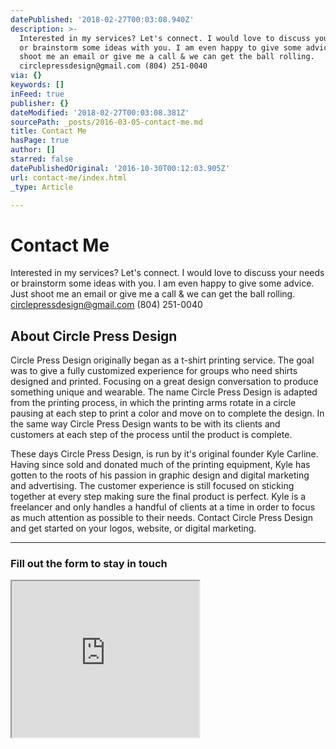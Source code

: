 ```yaml
---
datePublished: '2018-02-27T00:03:08.940Z'
description: >-
  Interested in my services? Let's connect. I would love to discuss your needs
  or brainstorm some ideas with you. I am even happy to give some advice. Just
  shoot me an email or give me a call & we can get the ball rolling.
  circlepressdesign@gmail.com (804) 251-0040
via: {}
keywords: []
inFeed: true
publisher: {}
dateModified: '2018-02-27T00:03:08.381Z'
sourcePath: _posts/2016-03-05-contact-me.md
title: Contact Me
hasPage: true
author: []
starred: false
datePublishedOriginal: '2016-10-30T00:12:03.905Z'
url: contact-me/index.html
_type: Article

---
```

# Contact Me

Interested in my services? Let's connect. I would love to discuss your needs or brainstorm some ideas with you. I am even happy to give some advice. Just shoot me an email or give me a call & we can get the ball rolling. circlepressdesign@gmail.com (804) 251-0040

## About Circle Press Design

Circle Press Design originally began as a t-shirt printing service. The goal was to give a fully customized experience for groups who need shirts designed and printed. Focusing on a great design conversation to produce something unique and wearable. The name Circle Press Design is adapted from the printing process, in which the printing arms rotate in a circle pausing at each step to print a color and move on to complete the design. In the same way Circle Press Design wants to be with its clients and customers at each step of the process until the product is complete.

These days Circle Press Design, is run by it's original founder Kyle Carline. Having since sold and donated much of the printing equipment, Kyle has gotten to the roots of his passion in graphic design and digital marketing and advertising. The customer experience is still focused on sticking together at every step making sure the final product is perfect. Kyle is a freelancer and only handles a handful of clients at a time in order to focus as much attention as possible to their needs. Contact Circle Press Design and get started on your logos, website, or digital marketing.

---

### Fill out the form to stay in touch

<iframe src="https://the-grid.github.io/ed-userhtml/?g=eJy1VG1P2zAQ_t5fYQJSU4kkGwi29U2bNKptVAytexPTPjj2JbFw7GA7lIL47zsnbQcCNjaJSFHi83PPnZ-789AyIyo37myFXLO6BOV6sQHKF2FWK-aEVmHvqkPw2QqDTVvoeSE4BL2YScFO74CWwNjBhUOQ03kuIewNms3r5XfF9FgWj73J4d9hssp8aN1CwriT1s5pddVJKTvNja4Vj5iW2vTJJuz7Z9BJteFgIkO5qG2f7FUXg84Sk0p0G3QqyrlQeZ88x02yu-MRPouISpGrPmEoEJiljQPThvrE-0RpBYMOF7aSdNEnQkmhIEql9qyZVi6y4hKQd99TXqPJlOTeZP-YJqrv4Gaaz542TaGq2t2fZ9Y8_yTqyydKdqdNFnuibYVho66iJYwCW6elcJHTUa41NmNkCwAXIKg9W4uCkgoZELeofi8wKoNCSzzdKDhobQbOamGAj8kwNWP_3ubJhLHO_664mha-TTXxGHLkQQ_RSPpXlim9S9IQEVw2o7D0bQUIiOD4v5pfolUzekhdCBujxjSVwMmIOFPj9jmVNfrO6Dnyz7BMpARSVxvDpOXGfBMvsh-_Zg6JNWwUFM5Vtp8k80vDY6GwHlRxKrGODZpTR6NKy0UmpAzGN2f4cSSV0aWwsOZ4LakD6_6Hal5QN8-jDBwrHqbxcjKtUOp2_eXTFDXqrnhbY9x2Vsx0mZSUGW0Tm7w5zBYsnZfTsxMFs-mH7_PJHrDLfZq_n72amG-Xx3Mnp-yIZoe7X1-cz86Y2D-ZHL5L4AJYdx226eQRWV3OsV_bH937u7r7E_08IsaJOzhH_FRYBwpMuPTobhMgozFp71mIKwMe9hYyWksX9hpzo0m4PvA2ucLqu0LzPukef5x9RpJUc5xIBXMywXBvsa6hj9u77i0v8NgVoEIDtsJjNCH9eTSqJHUedmc1Y2DtBlKtML21K6M-PhijzU3HxhB2D_zHOzbruEQamrfeGH1dwV8e_047" height="250" style=""></iframe>